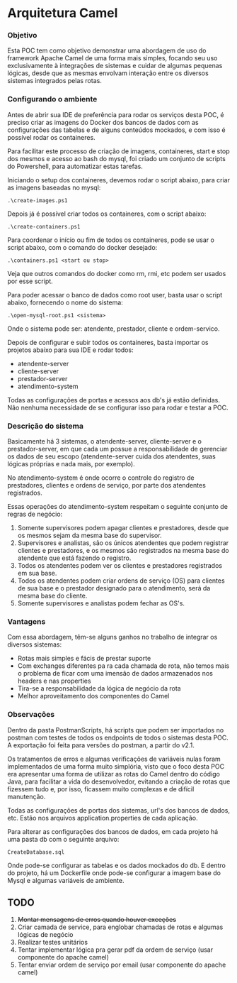 # Arquitetura Camel

### __Objetivo__

Esta POC tem como objetivo demonstrar uma abordagem de uso do framework Apache Camel de uma forma mais simples, focando seu uso exclusivamente à integrações de sistemas e cuidar de algumas pequenas lógicas, desde que as mesmas envolvam interação entre os diversos sistemas integrados pelas rotas.

### __Configurando o ambiente__

Antes de abrir sua IDE de preferência para rodar os serviços desta POC, é preciso criar as imagens do Docker dos bancos de dados com as configurações das tabelas e de alguns conteúdos mockados, e com isso é possível rodar os containeres.

Para facilitar este processo de criação de imagens, containeres, start e stop dos mesmos e acesso ao bash do mysql, foi criado um conjunto de scripts do Powershell, para automatizar estas tarefas.

Iniciando o setup dos containeres, devemos rodar o script abaixo, para criar as imagens baseadas no mysql:

    .\create-images.ps1

Depois já é possível criar todos os containeres, com o script abaixo:

    .\create-containers.ps1

Para coordenar o início ou fim de todos os containeres, pode se usar o script abaixo, com o comando do docker desejado:

    .\containers.ps1 <start ou stop>

Veja que outros comandos do docker como rm, rmi, etc podem ser usados por esse script.

Para poder acessar o banco de dados como root user, basta usar o script abaixo, fornecendo o nome do sistema:

    .\open-mysql-root.ps1 <sistema>

Onde o sistema pode ser: atendente, prestador, cliente e ordem-servico.

Depois de configurar e subir todos os containeres, basta importar os projetos abaixo para sua IDE e rodar todos:

- atendente-server
- cliente-server
- prestador-server
- atendimento-system

Todas as configurações de portas e acessos aos db's já estão definidas. Não nenhuma necessidade de se configurar isso para rodar e testar a POC.

### __Descrição do sistema__

Basicamente há 3 sistemas, o atendente-server, cliente-server e o prestador-server, em que cada um possue a responsabilidade de gerenciar os dados de seu escopo (atendente-server cuida dos atendentes, suas lógicas próprias e nada mais, por exemplo).

No atendimento-system é onde ocorre o controle do registro de prestadores, clientes e ordens de serviço, por parte dos atendentes registrados.

Essas operações do atendimento-system respeitam o seguinte conjunto de regras de negócio:

1. Somente supervisores podem apagar clientes e prestadores, desde que os mesmos sejam da mesma base do supervisor.
2. Supervisores e analistas, são os únicos atendentes que podem registrar clientes e prestadores, e os mesmos são registrados na mesma base do atendente que está fazendo o registro.
3. Todos os atendentes podem ver os clientes e prestadores registrados em sua base.
4. Todos os atendentes podem criar ordens de serviço (OS) para clientes de sua base e o prestador designado para o atendimento, será da mesma base do cliente.
5. Somente supervisores e analistas podem fechar as OS's.

### __Vantagens__

Com essa abordagem, têm-se alguns ganhos no trabalho de integrar os diversos sistemas:

- Rotas mais simples e fácis de prestar suporte
- Com exchanges diferentes pa ra cada chamada de rota, não temos mais o problema de ficar com uma imensão de dados armazenados nos headers e nas properties
- Tira-se a responsabilidade da lógica de negócio da rota
- Melhor aproveitamento dos componentes do Camel

### __Observações__

Dentro da pasta PostmanScripts, há scripts que podem ser importados no postman com testes de todos os endpoints de todos o sistemas desta POC. A exportação foi feita para versões do postman, a partir do v2.1.

Os tratamentos de erros e algumas verificações de variáveis nulas foram implementados de uma forma muito simplória, visto que o foco desta POC era apresentar uma forma de utilizar as rotas do Camel dentro do código Java, para facilitar a vida do desenvolvedor, evitando a criação de rotas que fizessem tudo e, por isso, ficassem muito complexas e de difícil manutenção.

Todas as configurações de portas dos sistemas, url's dos bancos de dados, etc. Estão nos arquivos application.properties de cada aplicação.

Para alterar as configurações dos bancos de dados, em cada projeto há uma pasta db com o seguinte arquivo:

    CreateDatabase.sql

Onde pode-se configurar as tabelas e os dados mockados do db. E dentro do projeto, há um Dockerfile onde pode-se configurar a imagem base do Mysql e algumas variáveis de ambiente.

## TODO

1. ~~Montar mensagens de erros quando houver exceções~~
2. Criar camada de service, para englobar chamadas de rotas e algumas lógicas de negócio
3. Realizar testes unitários
4. Tentar implementar lógica pra gerar pdf da ordem de serviço (usar componente do apache camel)
5. Tentar enviar ordem de serviço por email (usar componente do apache camel)
